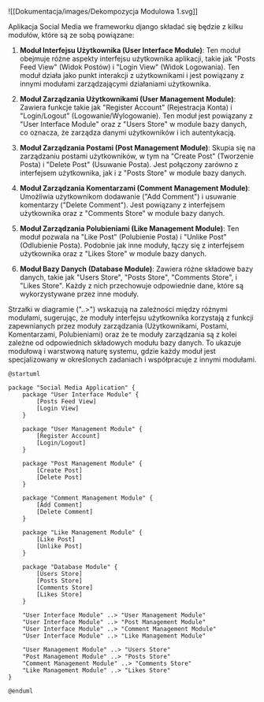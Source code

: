 
![[Dokumentacja/images/Dekompozycja Modulowa 1.svg]]

Aplikacja Social Media we frameworku django składać się będzie z kilku modułów, które są ze sobą powiązane:

1. **Moduł Interfejsu Użytkownika (User Interface Module)**: Ten moduł obejmuje różne aspekty interfejsu użytkownika aplikacji, takie jak "Posts Feed View" (Widok Postów) i "Login View" (Widok Logowania). Ten moduł działa jako punkt interakcji z użytkownikami i jest powiązany z innymi modułami zarządzającymi działaniami użytkownika.

2. **Moduł Zarządzania Użytkownikami (User Management Module)**: Zawiera funkcje takie jak "Register Account" (Rejestracja Konta) i "Login/Logout" (Logowanie/Wylogowanie). Ten moduł jest powiązany z "User Interface Module" oraz z "Users Store" w module bazy danych, co oznacza, że zarządza danymi użytkowników i ich autentykacją.

3. **Moduł Zarządzania Postami (Post Management Module)**: Skupia się na zarządzaniu postami użytkowników, w tym na "Create Post" (Tworzenie Posta) i "Delete Post" (Usuwanie Posta). Jest połączony zarówno z interfejsem użytkownika, jak i z "Posts Store" w module bazy danych.

4. **Moduł Zarządzania Komentarzami (Comment Management Module)**: Umożliwia użytkownikom dodawanie ("Add Comment") i usuwanie komentarzy ("Delete Comment"). Jest powiązany z interfejsem użytkownika oraz z "Comments Store" w module bazy danych.

5. **Moduł Zarządzania Polubieniami (Like Management Module)**: Ten moduł pozwala na "Like Post" (Polubienie Posta) i "Unlike Post" (Odlubienie Posta). Podobnie jak inne moduły, łączy się z interfejsem użytkownika oraz z "Likes Store" w module bazy danych.

6. **Moduł Bazy Danych (Database Module)**: Zawiera różne składowe bazy danych, takie jak "Users Store", "Posts Store", "Comments Store", i "Likes Store". Każdy z nich przechowuje odpowiednie dane, które są wykorzystywane przez inne moduły.

Strzałki w diagramie ("..>") wskazują na zależności między różnymi modułami, sugerując, że moduły interfejsu użytkownika korzystają z funkcji zapewnianych przez moduły zarządzania (Użytkownikami, Postami, Komentarzami, Polubieniami) oraz że te moduły zarządzania są z kolei zależne od odpowiednich składowych modułu bazy danych. To ukazuje modułową i warstwową naturę systemu, gdzie każdy moduł jest specjalizowany w określonych zadaniach i współpracuje z innymi modułami.

```plantUML
@startuml

package "Social Media Application" {
    package "User Interface Module" {
        [Posts Feed View]
        [Login View]
    }

    package "User Management Module" {
        [Register Account]
        [Login/Logout]
    }

    package "Post Management Module" {
        [Create Post]
        [Delete Post]
    }

    package "Comment Management Module" {
        [Add Comment]
        [Delete Comment]
    }

    package "Like Management Module" {
        [Like Post]
        [Unlike Post]
    }

    package "Database Module" {
        [Users Store]
        [Posts Store]
        [Comments Store]
        [Likes Store]
    }

    "User Interface Module" ..> "User Management Module"
    "User Interface Module" ..> "Post Management Module"
    "User Interface Module" ..> "Comment Management Module"
    "User Interface Module" ..> "Like Management Module"

    "User Management Module" ..> "Users Store"
    "Post Management Module" ..> "Posts Store"
    "Comment Management Module" ..> "Comments Store"
    "Like Management Module" ..> "Likes Store"
}

@enduml
```

